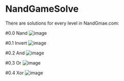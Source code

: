 # NandGameSolve

There are solutions for every level in NandGmae.com:

#0.0 Nand
![image](https://user-images.githubusercontent.com/116679403/213937574-0826c829-61a1-444d-baf2-ac3d5296990c.png)

#0.1 Invert
![image](https://user-images.githubusercontent.com/116679403/213937594-442c67a2-3e47-4924-9faa-564e3bed3d18.png)

#0.2 And
![image](https://user-images.githubusercontent.com/116679403/213937615-ece9546f-2e6e-47ef-9bf3-c3071f4dd790.png)

#0.3 Or
![image](https://user-images.githubusercontent.com/116679403/213937630-54c86474-6331-4231-8a0e-12231b835678.png)

#0.4 Xor
![image](https://user-images.githubusercontent.com/116679403/213937639-df4e8a03-bef7-42c5-8e43-d349448efb0a.png)
